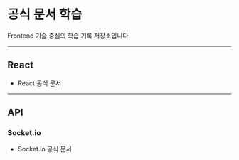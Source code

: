 # 공식 문서 학습
Frontend 기술 중심의 학습 기록 저장소입니다.

------------
## React
- React 공식 문서

------------
## API
### Socket.io
- Socket.io 공식 문서
